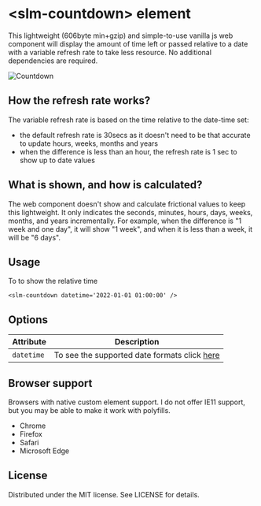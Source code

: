 # &lt;slm-countdown&gt; element

This lightweight (606byte min+gzip) and simple-to-use vanilla js web component will display the amount of time left or passed relative to a date with a variable refresh rate to take less resource. No additional dependencies are required.

![Countdown](https://c.tenor.com/pioJTCSFe78AAAAC/the-simpsons-homer.gif)

## How the refresh rate works?

The variable refresh rate is based on the time relative to the date-time set:
-   the default refresh rate is 30secs as it doesn't need to be that accurate to update hours, weeks, months and years
-   when the difference is less than an hour, the refresh rate is 1 sec to show up to date values

## What is shown, and how is calculated?

The web component doesn't show and calculate frictional values to keep this lightweight. It only indicates the seconds, minutes, hours, days, weeks, months, and years incrementally. For example, when the difference is "1 week and one day", it will show "1 week", and when it is less than a week, it will be "6 days".

## Usage

To to show the relative time

`<slm-countdown datetime='2022-01-01 01:00:00' />`

## Options

| Attribute | Description                                                                                                                                                                                                                                                      |
| --------- | ---------------------------------------------------------------------------------------------------------------------------------------------------------------------------------------------------------------------------------------------------------------- |
| `datetime`   | To see the supported date formats click [here](https://developer.mozilla.org/en-US/docs/Web/JavaScript/Reference/Global_Objects/Date/Date) |

## Browser support

Browsers with native custom element support. I do not offer IE11 support, but you may be able to make it work with polyfills.

-   Chrome
-   Firefox
-   Safari
-   Microsoft Edge

## License

Distributed under the MIT license. See LICENSE for details.
